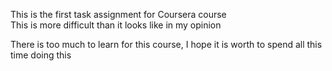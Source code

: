 This is the first task assignment for Coursera course    
This is more difficult than it looks like in my opinion

There is too much to learn for this course, I hope it is worth to spend all this time doing this
